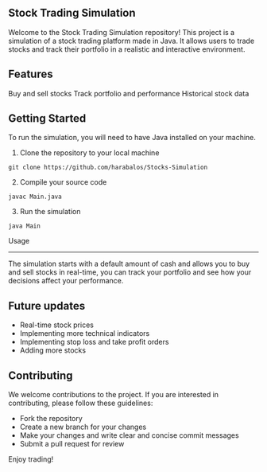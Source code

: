 Stock Trading Simulation
-------------------------
Welcome to the Stock Trading Simulation repository! This project is a simulation of a stock trading platform made in Java. It allows users to trade stocks and track their portfolio in a realistic and interactive environment.

Features
-------------------------
Buy and sell stocks
Track portfolio and performance
Historical stock data

Getting Started
-------------------------
To run the simulation, you will need to have Java installed on your machine.

1.  Clone the repository to your local machine

```
git clone https://github.com/harabalos/Stocks-Simulation
```

2. Compile your source code

```
javac Main.java
```

3. Run the simulation

```
java Main
```


Usage

--------
The simulation starts with a default amount of cash and allows you to buy and sell stocks in real-time, you can track your portfolio and see how your decisions affect your performance.

Future updates
--------------
- Real-time stock prices
- Implementing more technical indicators
- Implementing stop loss and take profit orders
- Adding more stocks

Contributing
--------------------
We welcome contributions to the project. If you are interested in contributing, please follow these guidelines:

- Fork the repository
- Create a new branch for your changes
- Make your changes and write clear and concise commit messages
- Submit a pull request for review


Enjoy trading!

